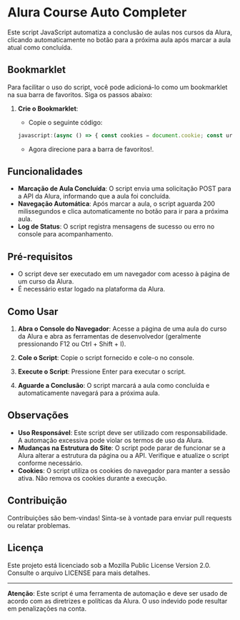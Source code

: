 # Alura Course Auto Completer

Este script JavaScript automatiza a conclusão de aulas nos cursos da Alura, clicando automaticamente no botão para a próxima aula após marcar a aula atual como concluída.

## Bookmarklet

Para facilitar o uso do script, você pode adicioná-lo como um bookmarklet na sua barra de favoritos. Siga os passos abaixo:

1. **Crie o Bookmarklet**:
   - Copie o seguinte código:

   ```javascript
   javascript:(async () => { const cookies = document.cookie; const urlAtual = window.location.href; const botaoProximaAula = document.getElementsByClassName("bootcamp-next-button")[0]; if (botaoProximaAula) { const partes = urlAtual.split("/"); const nomeAula = partes[4]; const idAula = partes[6]; console.log(`NomeAula: ${nomeAula} IdAula: ${idAula}`); try { const response = await fetch(`https://cursos.alura.com.br/course/${nomeAula}/task/${idAula}/mark-video`, { method: "POST", credentials: "include", headers: { "Content-Type": "application/json", "Cookie": cookies } }); console.log("Sucesso!, Aula Concluída!"); } catch (erro) { console.error("Erro!, Falha ao marcar a aula:", erro); } setTimeout(() => { botaoProximaAula.click(); }, 200); } else { console.error("Botão da Próxima Aula não encontrado!"); alert("Botão da Próxima Aula não encontrado!"); } })();
    ```
   - Agora direcione para a barra de favoritos!.

## Funcionalidades

- **Marcação de Aula Concluída**: O script envia uma solicitação POST para a API da Alura, informando que a aula foi concluída.
- **Navegação Automática**: Após marcar a aula, o script aguarda 200 milissegundos e clica automaticamente no botão para ir para a próxima aula.
- **Log de Status**: O script registra mensagens de sucesso ou erro no console para acompanhamento.

## Pré-requisitos

- O script deve ser executado em um navegador com acesso à página de um curso da Alura.
- É necessário estar logado na plataforma da Alura.

## Como Usar

1. **Abra o Console do Navegador**: Acesse a página de uma aula do curso da Alura e abra as ferramentas de desenvolvedor (geralmente pressionando F12 ou Ctrl + Shift + I).
  
2. **Cole o Script**: Copie o script fornecido e cole-o no console.

3. **Execute o Script**: Pressione Enter para executar o script.

4. **Aguarde a Conclusão**: O script marcará a aula como concluída e automaticamente navegará para a próxima aula.

## Observações

- **Uso Responsável**: Este script deve ser utilizado com responsabilidade. A automação excessiva pode violar os termos de uso da Alura.
- **Mudanças na Estrutura do Site**: O script pode parar de funcionar se a Alura alterar a estrutura da página ou a API. Verifique e atualize o script conforme necessário.
- **Cookies**: O script utiliza os cookies do navegador para manter a sessão ativa. Não remova os cookies durante a execução.

## Contribuição

Contribuições são bem-vindas! Sinta-se à vontade para enviar pull requests ou relatar problemas.

## Licença

Este projeto está licenciado sob a Mozilla Public License Version 2.0. Consulte o arquivo LICENSE para mais detalhes.

---

**Atenção**: Este script é uma ferramenta de automação e deve ser usado de acordo com as diretrizes e políticas da Alura. O uso indevido pode resultar em penalizações na conta.